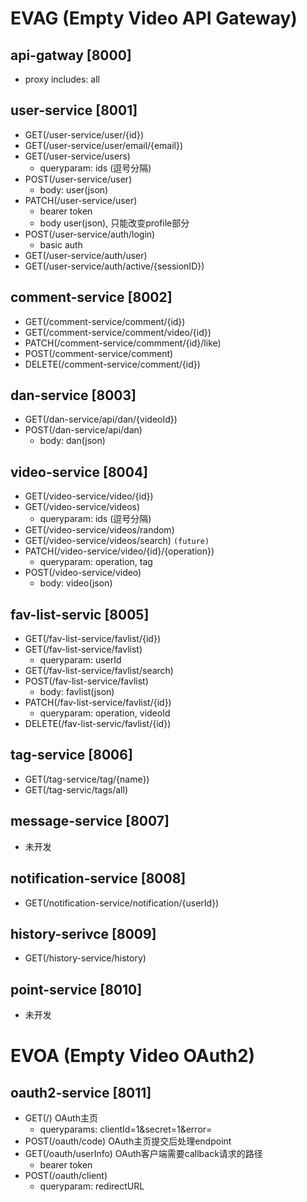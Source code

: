 # EVAG (Empty Video API Gateway)
## api-gatway [8000]
- proxy includes: all
## user-service [8001]
- GET(/user-service/user/{id})
- GET(/user-service/user/email/{email})
- GET(/user-service/users)
    - queryparam: ids (逗号分隔)
- POST(/user-service/user)
    - body: user(json)
- PATCH(/user-service/user)
    - bearer token
    - body user(json), 只能改变profile部分
- POST(/user-service/auth/login)
    - basic auth
- GET(/user-service/auth/user)
- GET(/user-service/auth/active/{sessionID})
## comment-service [8002]
- GET(/comment-service/comment/{id})
- GET(/comment-service/comment/video/{id})
- PATCH(/comment-service/commment/{id}/like)
- POST(/comment-service/comment)
- DELETE(/comment-service/comment/{id})
## dan-service [8003]
- GET(/dan-service/api/dan/{videoId})
- POST(/dan-service/api/dan)
    - body: dan(json)
## video-service [8004]
- GET(/video-service/video/{id})
- GET(/video-service/videos)
    - queryparam: ids (逗号分隔)
- GET(/video-service/videos/random)
- GET(/video-service/videos/search) `(future)`
- PATCH(/video-service/video/{id}/{operation})
    - queryparam: operation, tag
- POST(/video-service/video)
    - body: video(json)
## fav-list-servic [8005]
- GET(/fav-list-service/favlist/{id})
- GET(/fav-list-service/favlist)
    - queryparam: userId
- GET(/fav-list-service/favlist/search)
- POST(/fav-list-service/favlist) 
    - body: favlist(json)
- PATCH(/fav-list-service/favlist/{id})
    - queryparam: operation, videoId
- DELETE(/fav-list-servic/favlist/{id})
## tag-service [8006]
- GET(/tag-service/tag/{name})
- GET(/tag-servic/tags/all)
## message-service [8007]
- 未开发
## notification-service [8008]
- GET(/notification-service/notification/{userId})
## history-serivce [8009]
- GET(/history-service/history)
## point-service [8010]
- 未开发
# EVOA (Empty Video OAuth2)
## oauth2-service [8011] 
- GET(/) OAuth主页
    - queryparams: clientId=1&secret=1&error=
- POST(/oauth/code) OAuth主页提交后处理endpoint
- GET(/oauth/userInfo) OAuth客户端需要callback请求的路径
    - bearer token
- POST(/oauth/client)
    - queryparam: redirectURL